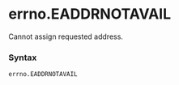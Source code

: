 # errno.EADDRNOTAVAIL

Cannot assign requested address.

### Syntax

```python
errno.EADDRNOTAVAIL
```
